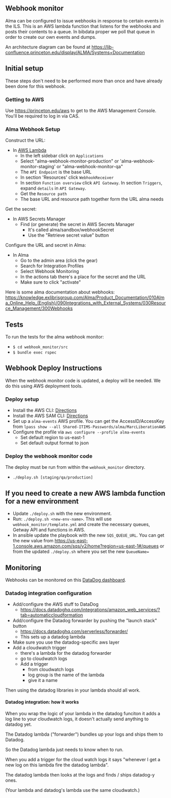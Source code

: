 ## Webhook monitor

Alma can be configured to issue webhooks in response to certain events in the
ILS. This is an AWS lambda function that listens for the webhooks and posts
their contents to a queue. In bibdata proper we poll that queue in order
to create our own events and dumps.

An architecture diagram can be found at https://lib-confluence.princeton.edu/display/ALMA/Systems+Documentation

## Initial setup

These steps don't need to be performed more than once and have already been done
for this webhook.

### Getting to AWS

Use https://princeton.edu/aws to get to the AWS Management Console. You'll be required to log in via CAS.

### Alma Webhook Setup

Construct the URL:

- In [AWS Lambda](https://us-east-1.console.aws.amazon.com/lambda/home?region=us-east-1#/discover)
  - In the left sidebar click on `Applications`
  - Select "alma-webhook-monitor-production" or 'alma-webhook-monitor-staging' or "alma-webhook-monitor-qa"
  - The `API Endpoint` is the base URL
  - In section 'Resources' click `WebhookReceiver`
  - In section `Function overview` click `API Gateway`. In section `Triggers`, expand `details` in `API Gateway`.
  - Get the `Resource path`
  - The base URL and resource path together form the URL alma needs

Get the secret:

- In AWS Secrets Manager
  - Find (or generate) the secret in AWS Secrets Manager
    - It's called alma/sandbox/webhookSecret
    - Use the "Retrieve secret value" button

Configure the URL and secret in Alma:

- In Alma
  - Go to the admin area (click the gear)
  - Search for Integration Profiles
  - Select Webhook Monitoring
  - In the actions tab there's a place for the secret and the URL
  - Make sure to click "activate"

Here is some alma documentation about webhooks:
https://knowledge.exlibrisgroup.com/Alma/Product_Documentation/010Alma_Online_Help_(English)/090Integrations_with_External_Systems/030Resource_Management/300Webhooks

## Tests

To run the tests for the alma webhook monitor:
* `$ cd webhook_monitor/src`
* `$ bundle exec rspec`

## Webhook Deploy Instructions

When the webhook monitor code is updated, a deploy will be needed. We do this
using AWS deployment tools.

### Deploy setup
* Install the AWS CLI:
[Directions](https://docs.aws.amazon.com/cli/latest/userguide/install-cliv2-mac.html#cliv2-mac-install-confirm)
* Install the AWS SAM CLI:
[Directions](https://docs.aws.amazon.com/serverless-application-model/latest/developerguide/serverless-sam-cli-install-mac.html)
* Set up a `alma-events` AWS profile. You can get the AccessID/AccessKey from
`lpass show --all Shared-ITIMS-Passwords/alma/MarcLiberationAWS`
* Configure the profile via `aws configure --profile alma-events`
  - Set default region to us-east-1
  - Set default output format to json

### Deploy the webhook monitor code

The deploy must be run from within the `webhook_monitor` directory.

* `./deploy.sh [staging/qa/production]`


## If you need to create a new AWS lambda function for a new environment
- Update `./deploy.sh` with the new environment.
- Run: `./deploy.sh <new-env-name>`. This will use `webhook_monitor/template.yml` and create the necessary queues, Getway API and functions in AWS.
- In ansible update the playbook with the new `SQS_QUEUE_URL`. You can get the new value from https://us-east-1.console.aws.amazon.com/sqs/v2/home?region=us-east-1#/queues or from the updated `./deploy.sh` where you set the new `QueueName=`

## Monitoring

Webhooks can be monitored on this [DataDog
dashboard](https://app.datadoghq.com/dashboard/h8i-8uj-25j/alma-webhook-status?from_ts=1588799410114&live=true&to_ts=1588803010114).

### Datadog integration configuration

- Add/configure the AWS stuff to DataDog
  - https://docs.datadoghq.com/integrations/amazon_web_services/?tab=automaticcloudformation
- Add/configure the Datadog forwarder by pushing the "launch stack" button
  - https://docs.datadoghq.com/serverless/forwarder/
  - This sets up a datadog lambda
- Make sure you use the datadog-specific aws layer
- Add a cloudwatch trigger
  - there's a lambda for the datadog forwarder
  - go to cloudwatch logs
  - Add a trigger
    - from cloudwatch logs
    - log group is the name of the lambda
    - give it a name

Then using the datadog libraries in your lambda should all work.

#### Datadog integration: how it works

When you wrap the logic of your lambda in the datadog funciton it adds a log
line to your cloudwatch logs, it doesn't actually send anything to datadog yet.

The Datadog lambda ("forwarder") bundles up your logs and ships them to Datadog.

So the Datadog lambda just needs to know when to run.

When you add a trigger for the cloud watch logs it says "whenever I get a new
log on this lambda fire the datadog lambda".

The datadog lambda then looks at the logs and finds / ships datadog-y ones.

(Your lambda and datadog's lambda use the same cloudwatch.)

